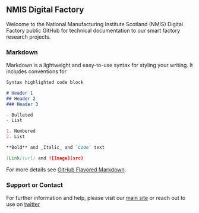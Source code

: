 ## NMIS Digital Factory

Welcome to the National Manufacturing Institute Scotland (NMIS) Digital Factory public GitHub for technical documentation to our smart factory research projects.

### Markdown

Markdown is a lightweight and easy-to-use syntax for styling your writing. It includes conventions for

```markdown
Syntax highlighted code block

# Header 1
## Header 2
### Header 3

- Bulleted
- List

1. Numbered
2. List

**Bold** and _Italic_ and `Code` text

[Link](url) and ![Image](src)
```

For more details see [GitHub Flavored Markdown](https://guides.github.com/features/mastering-markdown/).


### Support or Contact

For further information and help, please visit our [main site](https://nmis.scot/) or reach out to use on [twitter](https://twitter.com/NMIS_group)
